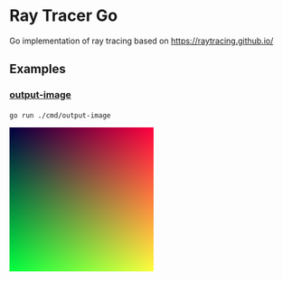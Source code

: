 # Ray Tracer Go

Go implementation of ray tracing based on https://raytracing.github.io/

## Examples

### [output-image](/cmd/output-image/main.go)

`go run ./cmd/output-image`

![output-image](/assets/output-image.png?raw=true)